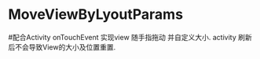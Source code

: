 # MoveViewByLyoutParams
#配合Activity onTouchEvent 实现view 随手指拖动 并自定义大小. activity 刷新后不会导致View的大小及位置重置.
